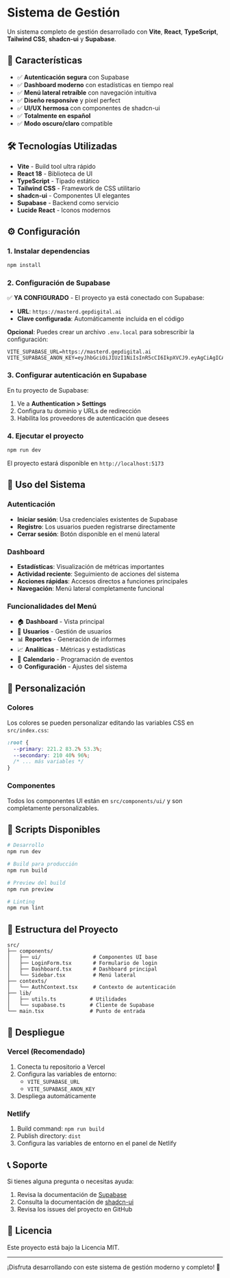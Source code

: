 # Sistema de Gestión

Un sistema completo de gestión desarrollado con **Vite**, **React**, **TypeScript**, **Tailwind CSS**, **shadcn-ui** y **Supabase**.

## 🚀 Características

- ✅ **Autenticación segura** con Supabase
- ✅ **Dashboard moderno** con estadísticas en tiempo real
- ✅ **Menú lateral retraíble** con navegación intuitiva
- ✅ **Diseño responsive** y pixel perfect
- ✅ **UI/UX hermosa** con componentes de shadcn-ui
- ✅ **Totalmente en español**
- ✅ **Modo oscuro/claro** compatible

## 🛠️ Tecnologías Utilizadas

- **Vite** - Build tool ultra rápido
- **React 18** - Biblioteca de UI
- **TypeScript** - Tipado estático
- **Tailwind CSS** - Framework de CSS utilitario
- **shadcn-ui** - Componentes UI elegantes
- **Supabase** - Backend como servicio
- **Lucide React** - Iconos modernos

## ⚙️ Configuración

### 1. Instalar dependencias

```bash
npm install
```

### 2. Configuración de Supabase

✅ **YA CONFIGURADO** - El proyecto ya está conectado con Supabase:

- **URL**: `https://masterd.gepdigital.ai`
- **Clave configurada**: Automáticamente incluida en el código

**Opcional**: Puedes crear un archivo `.env.local` para sobrescribir la configuración:

```env
VITE_SUPABASE_URL=https://masterd.gepdigital.ai
VITE_SUPABASE_ANON_KEY=eyJhbGciOiJIUzI1NiIsInR5cCI6IkpXVCJ9.eyAgCiAgICAicm9sZSI6ICJhbm9uIiwKICAgICJpc3MiOiAic3VwYWJhc2UtZGVtbyIsCiAgICAiaWF0IjogMTY0MTc2OTIwMCwKICAgICJleHAiOiAxNzk5NTM1NjAwCn0.dc_X5iR_VP_qT0zsiyj_I_OZ2T9FtRU2BBNWN8Bu4GE
```

### 3. Configurar autenticación en Supabase

En tu proyecto de Supabase:
1. Ve a **Authentication > Settings**
2. Configura tu dominio y URLs de redirección
3. Habilita los proveedores de autenticación que desees

### 4. Ejecutar el proyecto

```bash
npm run dev
```

El proyecto estará disponible en `http://localhost:5173`

## 📱 Uso del Sistema

### Autenticación
- **Iniciar sesión**: Usa credenciales existentes de Supabase
- **Registro**: Los usuarios pueden registrarse directamente
- **Cerrar sesión**: Botón disponible en el menú lateral

### Dashboard
- **Estadísticas**: Visualización de métricas importantes
- **Actividad reciente**: Seguimiento de acciones del sistema
- **Acciones rápidas**: Accesos directos a funciones principales
- **Navegación**: Menú lateral completamente funcional

### Funcionalidades del Menú
- 🏠 **Dashboard** - Vista principal
- 👥 **Usuarios** - Gestión de usuarios
- 📊 **Reportes** - Generación de informes
- 📈 **Analíticas** - Métricas y estadísticas
- 📅 **Calendario** - Programación de eventos
- ⚙️ **Configuración** - Ajustes del sistema

## 🎨 Personalización

### Colores
Los colores se pueden personalizar editando las variables CSS en `src/index.css`:

```css
:root {
  --primary: 221.2 83.2% 53.3%;
  --secondary: 210 40% 96%;
  /* ... más variables */
}
```

### Componentes
Todos los componentes UI están en `src/components/ui/` y son completamente personalizables.

## 🔧 Scripts Disponibles

```bash
# Desarrollo
npm run dev

# Build para producción
npm run build

# Preview del build
npm run preview

# Linting
npm run lint
```

## 📁 Estructura del Proyecto

```
src/
├── components/
│   ├── ui/                 # Componentes UI base
│   ├── LoginForm.tsx       # Formulario de login
│   ├── Dashboard.tsx       # Dashboard principal
│   └── Sidebar.tsx         # Menú lateral
├── contexts/
│   └── AuthContext.tsx     # Contexto de autenticación
├── lib/
│   ├── utils.ts           # Utilidades
│   └── supabase.ts        # Cliente de Supabase
└── main.tsx               # Punto de entrada
```

## 🚀 Despliegue

### Vercel (Recomendado)

1. Conecta tu repositorio a Vercel
2. Configura las variables de entorno:
   - `VITE_SUPABASE_URL`
   - `VITE_SUPABASE_ANON_KEY`
3. Despliega automáticamente

### Netlify

1. Build command: `npm run build`
2. Publish directory: `dist`
3. Configura las variables de entorno en el panel de Netlify

## 📞 Soporte

Si tienes alguna pregunta o necesitas ayuda:

1. Revisa la documentación de [Supabase](https://supabase.com/docs)
2. Consulta la documentación de [shadcn-ui](https://ui.shadcn.com)
3. Revisa los issues del proyecto en GitHub

## 📄 Licencia

Este proyecto está bajo la Licencia MIT.

---

¡Disfruta desarrollando con este sistema de gestión moderno y completo! 🎉 
